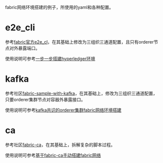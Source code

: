fabric网络环境搭建的例子，所使用的yaml和各种配置。

# e2e_cli

参考[fabric官方e2e_cl](https://github.com/hyperledger/fabric/tree/release-1.1/examples/e2e_cli)，在其基础上修改为三组织三通道配置，且只有orderer节点对外暴露端口。

使用说明可参考[一步一步搭建hyperledger环境](https://swordboy.github.io/build_fabric_network_step_by_step.html)

# kafka

参考社区[fabric-sample-with-kafka](https://github.com/keenkit/fabric-sample-with-kafka)，在其基础上，修改为三组织三通道配置，只要orderer集群节点对容器外暴露接口。

使用说明可参考[kafka共识的orderer集群fabric网络环境搭建](https://swordboy.github.io/build_fabric_network_with_kafka_orders.html)

# ca

参考社区[fabric-ca](https://github.com/hyperledger/fabric-samples/tree/release-1.1/fabric-ca)，在其基础上，拆解复杂的脚本过程。

使用说明可参考[基于fabric-ca手动搭建fabric网络](https://swordboy.github.io/build_fabric_network_with_fabric_ca.html)

